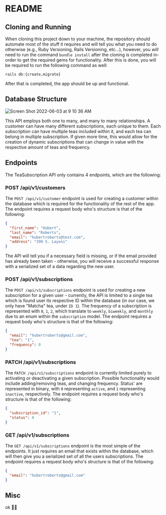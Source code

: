 # README
## Cloning and Running

When cloning this project down to your machine, the repository should automate most of the stuff it requires and will tell you what you need to do otherwise (e.g., Ruby Versioning, Rails Versioning, etc...), however, you _will_ need to run the command `bundle install` after the cloning is completed in-order to get the required gems for functionality. After this is done, you will be required to run the following command as well:

`rails db:{create,migrate}`

After that is completed, the app should be up and functional.

## Database Structure
![Screen Shot 2022-06-03 at 9 10 36 AM](https://user-images.githubusercontent.com/77761679/171881814-bee6e7ad-ddb8-489a-a8ba-ec3d482bcf6a.png)

This API employs both one to many, and many to many relationships.
A customer can have many different subscriptions, each unique to them. Each subscription can have multiple teas included within it, and each tea can belong in multiple subscription. If given more time, this would allow for the creation of dynamic subscriptions that can change in value with the respective amount of teas and frequency.

## Endpoints

The TeaSubscription API only contains 4 endpoints, which are the following:

### POST /api/v1/customers
The `POST /api/v1/customer` endpoint is used for creating a customer within the database which is required for the functionality of the rest of the app. The endpoint requires a request body who's structure is that of the following:

```json
{
  "first_name": "Hubert",
  "last_name": "Roberts",
  "email": "hubertroberts@test.com",
  "address": "399 S. Layoni"
}
```

The API will tell you if a necessary field is missing, or if the email provided has already been taken - otherwise, you will receive a successful response with a serialized set of a data regarding the new user.

### POST /api/v1/subscriptions
The `POST /api/v1/subscriptions` endpoint is used for creating a new subscription for a given user - currently, the API is limited to a single tea which is found user its respective ID within the database (in our case, we only have "Matcha" tea, under `ID 1`). The frequency of a subscription is represented with `0`, `1`, `2`, which translate to `weekly`, `biweekly`, and `monthly` due to an enum within the `subscription` model. The endpoint requires a request body who's structure is that of the following:

```json
{
  "email": "hubertroberts@gmail.com",
  "tea": "1",
  "frequency": 0
}
```


### PATCH /api/v1/subscriptions 
The `PATCH /api/v1/subscriptions` endpoint is currently limited purely to activating or deactivating a given subscription. Possible functionality would include adding/removing teas, and changing frequency. Status' are represented in binary, with `0` representing `active`, and `1` representing `inactive`, respectively. The endpoint requires a request body who's structure is that of the following:

```json
{
  "subscription_id": "1",
  "status": 0
}
```

### GET /api/v1/subscriptions
The `GET /api/v1/subscriptions` endpoint is the most simple of the endpoints. It just requires an email that exists within the database, which will then give you a serialized set of all the users subscriptions. The endpoint requires a request body who's structure is that of the following:

```json
{
  "email": "hubertroberts@gmail.com"
}
```

## Misc 
ok 👍🏼
